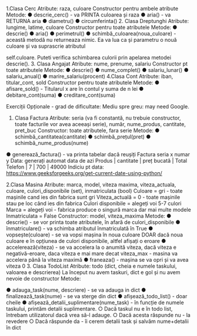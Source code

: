 1.Clasa Cerc
Atribute: raza, culoare
Constructor pentru ambele atribute
Metode:
● descrie_cerc() - va PRINTA culoarea și raza
● aria() - va RETURNA aria
● diametru()
● circumferinta()
2. Clasa Dreptunghi
Atribute: lungime, latime, culoare
Constructor pentru toate atributele
Metode:
● descrie()
● aria()
● perimetrul()
● schimbă_culoarea(noua_culoare) - această metodă nu returneaza nimic.
Ea va lua ca și parametru o nouă culoare și va suprascrie atributul

self.culoare. Puteti verifica schimbarea culorii prin apelarea metodei
descrie().
3. Clasa Angajat
Atribute: nume, prenume, salariu
Constructor pt toate atributele
Metode:
● descrie()
● nume_complet()
● salariu_lunar()
● salariu_anual()
● marire_salariu(procent)
4.Clasa Cont
Atribute: iban, titular_cont, sold
Constructor pentru toate atributele
Metode:
● afisare_sold() - Titularul x are în contul y suma de n lei
● debitare_cont(suma)
● creditare_cont(suma)

Exerciții Opționale - grad de dificultate: Mediu spre greu: may need Google.
1. Clasa Factura
Atribute: seria (va fi constantă, nu trebuie constructor, toate facturile vor
avea aceeași serie), număr, nume_produs, cantitate, pret_buc
Constructor: toate atributele, fara serie
Metode:
● schimbă_cantitatea(cantitate)
● schimbă_prețul(pret)
● schimbă_nume_produs(nume)

● generează_factura() - va printa tabelar dacă reușiți
Factura seria x numar y
Data: generați automat data de azi
Produs | cantitate | preț bucată | Total
Telefon | 7 | 700 | 49000
Indiciu pt data: https://www.geeksforgeeks.org/get-current-date-using-python/

2.Clasa Masina
Atribute: marca, model, viteza maxima, viteza_actuala, culoare,
culori_disponibile (set), inmatriculata (bool)
Culoare = gri - toate mașinile cand ies din fabrica sunt gri
Viteza_actuală = 0 - toate mașinile stau pe loc când ies din fabrica
Culori disponibile = alegeți voi 5-7 culori
Marca = alegeți voi - fabrica produce o singură marca dar mai multe modele
Inmatriculata = False
Constructor: model, viteza_maxima
Metode:
● descrie() - se vor printa toate atributele, în afară de culori_disponibile
● înmatriculare() - va schimba atributul înmatriculată în True
● vopsește(culoare) - se va vopsi mașina în noua culoare DOAR dacă noua
culoare e în opțiunea de culori disponibile, altfel afișați o eroare
● accelerează(viteza) - se va accelera la o anumită viteza, dacă viteza e
negativă-eroare, daca viteza e mai mare decat viteza_max - masina va
accelera până la viteza maximă
● franeaza() - mașina se va opri și va avea viteza 0
3. Clasa TodoList
Atribute: todo (dict, cheia e numele taskului, valoarea e descrierea)
La început nu avem taskuri, dict e gol și nu avem nevoie de constructor
Metode:

● adauga_task(nume, descriere) - se va adauga in dict
● finalizează_task(nume) - se va sterge din dict
● afișează_todo_list() - doar cheile
● afișează_detalii_suplimentare(nume_task) - în funcție de numele taskului,
printăm detalii suplimentare.
○ Dacă taskul nu e în todo list, întrebam utilizatorul dacă vrea să-l
adauge.
○ Dacă acesta răspunde nu - la revedere
○ Dacă răspunde da - îi cerem detalii task și salvăm nume+detalii în
dict

